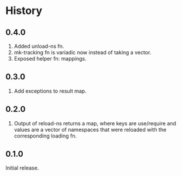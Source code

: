 # History

## 0.4.0

1. Added unload-ns fn.
2. mk-tracking fn is variadic now instead of taking a vector.
3. Exposed helper fn: mappings.

## 0.3.0

1. Add exceptions to result map.

## 0.2.0

1. Output of reload-ns returns a map, where keys are use/require and values are a vector of namespaces that were reloaded with the corresponding loading fn.

## 0.1.0

Initial release.

